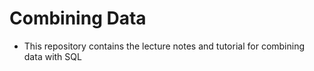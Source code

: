 # Combining Data
- This repository contains the lecture notes and tutorial for combining data with SQL